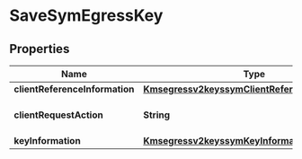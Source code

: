 
# SaveSymEgressKey

## Properties
Name | Type | Description | Notes
------------ | ------------- | ------------- | -------------
**clientReferenceInformation** | [**Kmsegressv2keyssymClientReferenceInformation**](Kmsegressv2keyssymClientReferenceInformation.md) |  |  [optional]
**clientRequestAction** | **String** | Client request action.  |  [optional]
**keyInformation** | [**Kmsegressv2keyssymKeyInformation**](Kmsegressv2keyssymKeyInformation.md) |  |  [optional]



